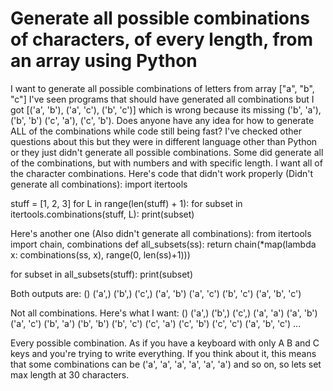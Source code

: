
# Generate all possible combinations of characters, of every length, from an array using Python

I want to generate all possible combinations of letters from array ["a", "b", "c"]
I've seen programs that should have generated all combinations but I got [('a', 'b'), ('a', 'c'), ('b', 'c')] which is wrong because its missing ('b', 'a'), ('b', 'b') ('c', 'a'), ('c', 'b'). Does anyone have any idea for how to generate ALL of the combinations while code still being fast?
I've checked other questions about this but they were in different language other than Python or they just didn't generate all possible combinations. Some did generate all of the combinations, but with numbers and with specific length. I want all of the character combinations.
Here's code that didn't work properly (Didn't generate all combinations):
import itertools

stuff = [1, 2, 3]
for L in range(len(stuff) + 1):
    for subset in itertools.combinations(stuff, L):
        print(subset)

Here's another one (Also didn't generate all combinations):
from itertools import chain, combinations
def all_subsets(ss):
    return chain(*map(lambda x: combinations(ss, x), range(0, len(ss)+1)))

for subset in all_subsets(stuff):
    print(subset)

Both outputs are:
()
('a',)
('b',)
('c',)
('a', 'b')
('a', 'c')
('b', 'c')
('a', 'b', 'c')

Not all combinations.
Here's what I want:
()
('a',)
('b',)
('c',)
('a', 'a')
('a', 'b')
('a', 'c')
('b', 'a')
('b', 'b')
('b', 'c')
('c', 'a')
('c', 'b')
('c', 'c')
('a', 'b', 'c')
...

Every possible combination. As if you have a keyboard with only A B and C keys and you're trying to write everything. If you think about it, this means that some combinations can be ('a', 'a', 'a', 'a', 'a', 'a') and so on, so lets set max length at 30 characters.

        
